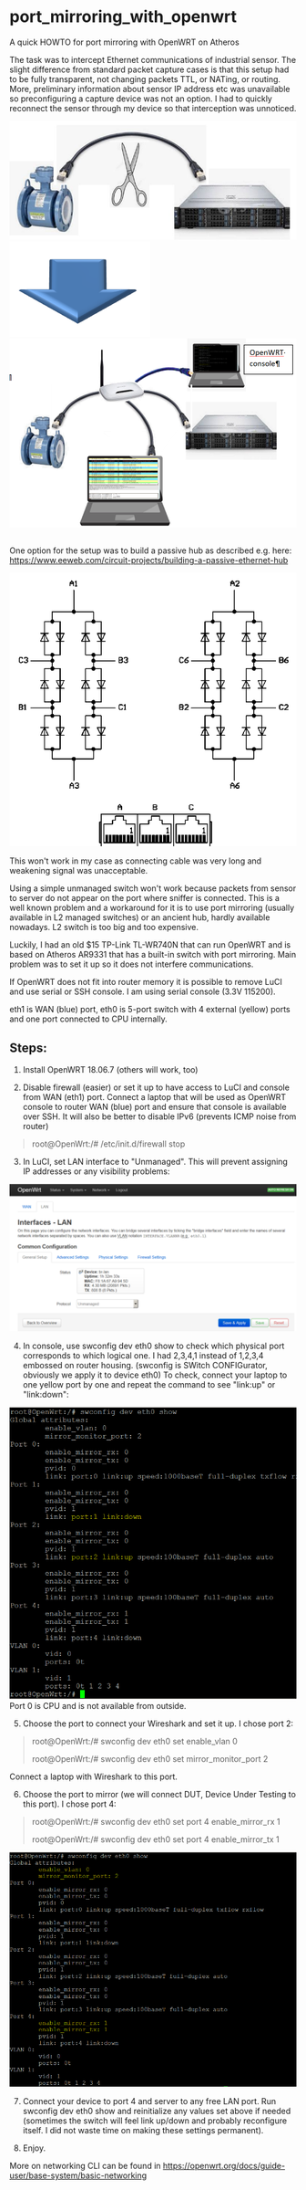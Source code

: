 # port_mirroring_with_openwrt
A quick HOWTO for port mirroring with OpenWRT on Atheros

The task was to intercept Ethernet communications of industrial sensor. The slight difference from standard packet capture cases is that this setup had to be fully transparent, not changing packets TTL, or NATing, or routing. More, preliminary information about sensor IP address etc was unavailable so preconfiguring a capture device was not an option. I had to quickly reconnect the sensor through my device so that interception was unnoticed.

<table>
  <tr><img src="https://github.com/dkorobkov/port_mirroring_with_openwrt/blob/master/0.jpg">
<tr><img src="https://github.com/dkorobkov/port_mirroring_with_openwrt/blob/master/01.png">
<tr><img src="https://github.com/dkorobkov/port_mirroring_with_openwrt/blob/master/1.png">
</table>

One option for the setup was to build a passive hub as described e.g. here: https://www.eeweb.com/circuit-projects/building-a-passive-ethernet-hub

<img src="https://github.com/dkorobkov/port_mirroring_with_openwrt/blob/master/2.gif">

This won't work in my case as connecting cable was very long and weakening signal was unacceptable.

Using a simple unmanaged switch won't work because packets from sensor to server do not appear on the port where sniffer is connected. This is a well known problem and a workaround for it is to use port mirroring (usually available in L2 managed switches) or an ancient hub, hardly available nowadays. L2 switch is too big and too expensive.

Luckily, I had an old $15 TP-Link TL-WR740N that can run OpenWRT and is based on Atheros AR9331 that has a built-in switch with port mirroring. Main problem was to set it up so it does not interfere communications.

If OpenWRT does not fit into router memory it is possible to remove LuCI and use serial or SSH console. I am using 
serial console (3.3V 115200). 

eth1 is WAN (blue) port, eth0 is 5-port switch with 4 external (yellow) ports and one port connected to CPU internally.

## Steps:

1. Install OpenWRT 18.06.7 (others will work, too)

2. Disable firewall (easier) or set it up to have access to LuCI and console from WAN (eth1) port. Connect a laptop that will be used as OpenWRT console to router WAN (blue) port and ensure that console is available over SSH. It will also be better to disable IPv6 (prevents ICMP noise from router)

>root@OpenWrt:/# /etc/init.d/firewall stop

3. In LuCI, set LAN interface to "Unmanaged". This will prevent assigning IP addresses or any visibility problems:
<img src="https://github.com/dkorobkov/port_mirroring_with_openwrt/blob/master/3.png">

4. In console, use swconfig dev eth0 show to check which physical port corresponds to which logical one. I had 2,3,4,1 instead of 1,2,3,4 embossed on router housing. (swconfig is SWitch CONFIGurator, obviously we apply it to device eth0) To check, connect your laptop to one yellow port by one and repeat the command to see "link:up" or "link:down":
<img src="https://github.com/dkorobkov/port_mirroring_with_openwrt/blob/master/4.png">
Port 0 is CPU and is not available from outside.

5. Choose the port to connect your Wireshark and set it up. I chose port 2:

>root@OpenWrt:/# swconfig dev eth0 set enable_vlan 0
>
>root@OpenWrt:/# swconfig dev eth0 set mirror_monitor_port 2

Connect a laptop with Wireshark to this port.

6. Choose the port to mirror (we will connect DUT, Device Under Testing to this port). I chose port 4:

>root@OpenWrt:/# swconfig dev eth0 set port 4 enable_mirror_rx 1
>
>root@OpenWrt:/# swconfig dev eth0 set port 4 enable_mirror_tx 1

<img src="https://github.com/dkorobkov/port_mirroring_with_openwrt/blob/master/5.png">

7. Connect your device to port 4 and server to any free LAN port. Run  swconfig dev eth0 show and reinitialize any values set above if needed (sometimes the switch will feel link up/down and probably reconfigure itself. I did not waste time on making these settings permanent).

8. Enjoy.

More on networking CLI can be found in https://openwrt.org/docs/guide-user/base-system/basic-networking

